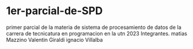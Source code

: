 # 1er-parcial-de-SPD
primer parcial de la materia de sistema de procesamiento de datos de la carrera de tecnicatura en programacion en la utn 2023
Integrantes.
matias Mazzino
Valentin Giraldi
ignacio Villalba
